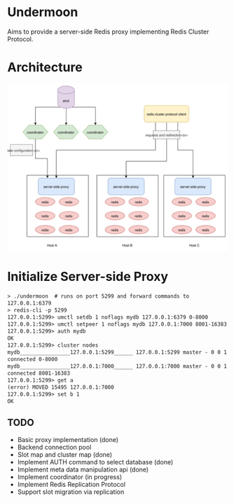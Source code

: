 # Undermoon
Aims to provide a server-side Redis proxy implementing Redis Cluster Protocol.

# Architecture
![architecture](docs/architecture.svg)

# Initialize Server-side Proxy
```
> ./undermoon  # runs on port 5299 and forward commands to 127.0.0.1:6379
> redis-cli -p 5299
127.0.0.1:5299> umctl setdb 1 noflags mydb 127.0.0.1:6379 0-8000
127.0.0.1:5299> umctl setpeer 1 noflags mydb 127.0.0.1:7000 8001-16383
127.0.0.1:5299> auth mydb
OK
127.0.0.1:5299> cluster nodes
mydb________________127.0.0.1:5299______ 127.0.0.1:5299 master - 0 0 1 connected 0-8000
mydb________________127.0.0.1:7000______ 127.0.0.1:7000 master - 0 0 1 connected 8001-16383
127.0.0.1:5299> get a
(error) MOVED 15495 127.0.0.1:7000
127.0.0.1:5299> set b 1
OK
```

## TODO
- Basic proxy implementation (done)
- Backend connection pool
- Slot map and cluster map (done)
- Implement AUTH command to select database (done)
- Implement meta data manipulation api (done)
- Implement coordinator (in progress)
- Implement Redis Replication Protocol
- Support slot migration via replication
